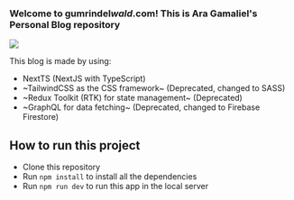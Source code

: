 ### Welcome to gumrindel*wald*.com! This is Ara Gamaliel's Personal Blog repository

![](./screenshot.png)

This blog is made by using:
- NextTS (NextJS with TypeScript)
- ~TailwindCSS as the CSS framework~ (Deprecated, changed to SASS)
- ~Redux Toolkit (RTK) for state management~ (Deprecated)
- ~GraphQL for data fetching~ (Deprecated, changed to Firebase Firestore)

## How to run this project
- Clone this repository
- Run `npm install` to install all the dependencies
- Run `npm run dev` to run this app in the local server
